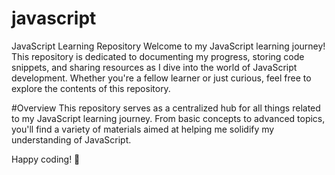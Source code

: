 # javascript
JavaScript Learning Repository
Welcome to my JavaScript learning journey! This repository is dedicated to documenting my progress, storing code snippets, and sharing resources as I dive into the world of JavaScript development. Whether you're a fellow learner or just curious, feel free to explore the contents of this repository.

#Overview
This repository serves as a centralized hub for all things related to my JavaScript learning journey. From basic concepts to advanced topics, you'll find a variety of materials aimed at helping me solidify my understanding of JavaScript.

Happy coding! 🚀
